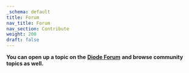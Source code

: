 ```yaml
---
_schema: default
title: Forum
nav_title: Forum
nav_section: Contribute
weight: 200
draft: false
---
```

**You can open up a topic on the** <a href="https://forum.diode.io/t/getting-started-with-diode-client/12/1" target="_blank" rel="noopener"><strong>Diode Forum</strong></a> **and browse community topics as well.**

&nbsp;